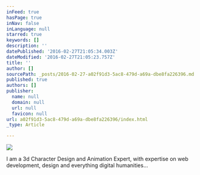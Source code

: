 ```yaml
---
inFeed: true
hasPage: true
inNav: false
inLanguage: null
starred: true
keywords: []
description: ''
datePublished: '2016-02-27T21:05:34.003Z'
dateModified: '2016-02-27T21:05:23.757Z'
title: ''
author: []
sourcePath: _posts/2016-02-27-a02f91d3-5ac8-479d-a69a-dbe8fa226396.md
published: true
authors: []
publisher:
  name: null
  domain: null
  url: null
  favicon: null
url: a02f91d3-5ac8-479d-a69a-dbe8fa226396/index.html
_type: Article

---
```

![](https://the-grid-user-content.s3-us-west-2.amazonaws.com/9eca5a81-8675-47ef-b76a-022ca2b8e6a3.png)

I am a 3d Character Design and Animation Expert, with expertise on web development, design and everything digital humanities...